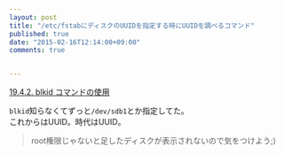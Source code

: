 ```yaml
---
layout: post
title: "/etc/fstabにディスクのUUIDを指定する時にUUIDを調べるコマンド"
published: true
date: "2015-02-16T12:14:00+09:00"
comments: true


---
```


[19.4.2. blkid コマンドの使用](https://access.redhat.com/documentation/ja-JP/Red_Hat_Enterprise_Linux/6/html/Deployment_Guide/s2-sysinfo-filesystems-blkid.html)  
  
`blkid`知らなくてずっと`/dev/sdb1`とか指定してた。  
これからはUUID。時代はUUID。

> root権限じゃないと足したディスクが表示されないので気をつけよう;)
